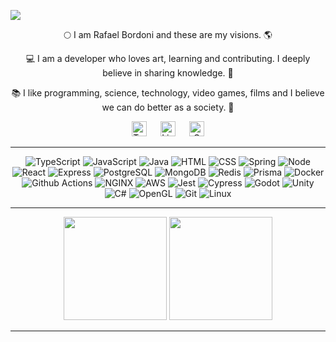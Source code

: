 ![](/video.gif)

<div align="center">

🌕 I am Rafael Bordoni and these are my visions. 🌎

💻 I am a developer who loves art, learning and contributing. I deeply believe in sharing knowledge. 🌱

📚 I like programming, science, technology, video games, films and I believe we can do better as a society. 🤝


[<img alt="Twitter" width="24px" src="https://cdn-icons-png.flaticon.com/512/3670/3670151.png" />][twitter] &emsp;
[<img alt="LinkedIn" width="24px" src="https://cdn-icons-png.flaticon.com/512/174/174857.png" />][linkedin] &emsp;
[<img alt="Gmail" width="24px" src="https://cdn-icons-png.flaticon.com/512/281/281769.png" />][gmail]

---
  
![TypeScript](https://img.shields.io/badge/TypeScript-2780A4?style=for-the-badge&logo=typescript&logoColor=white)
![JavaScript](https://img.shields.io/badge/JavaScript-2780A4?style=for-the-badge&logo=javascript&logoColor=white)
![Java](https://img.shields.io/badge/java-2780A4?style=for-the-badge&logo=java&logoColor=white)
![HTML](https://img.shields.io/badge/HTML5-2780A4?style=for-the-badge&logo=html5&logoColor=white)
![CSS](https://img.shields.io/badge/CSS3-2780A4?style=for-the-badge&logo=css3&logoColor=white)
![Spring](https://img.shields.io/badge/spring-2780A4?style=for-the-badge&logo=spring&logoColor=white)
![Node](https://img.shields.io/badge/Node.js-2780A4?style=for-the-badge&logo=nodedotjs&logoColor=white)
![React](https://img.shields.io/badge/React-2780A4?style=for-the-badge&logo=react&logoColor=white)
![Express](https://img.shields.io/badge/Express.js-2780A4?style=for-the-badge&logo=express&logoColor=white)
![PostgreSQL](https://img.shields.io/badge/PostgreSQL-2780A4?style=for-the-badge&logo=postgresql&logoColor=white)
![MongoDB](https://img.shields.io/badge/MongoDB-2780A4?style=for-the-badge&logo=mongodb&logoColor=white)
![Redis](https://img.shields.io/badge/redis-2780A4?&style=for-the-badge&logo=redis&logoColor=white)
![Prisma](https://img.shields.io/badge/Prisma-2780A4?style=for-the-badge&logo=Prisma&logoColor=white)
![Docker](https://img.shields.io/badge/docker-2780A4?style=for-the-badge&logo=docker&logoColor=white)
![Github Actions](https://img.shields.io/badge/GitHub_Actions-2780A4?style=for-the-badge&logo=github-actions&logoColor=white)
![NGINX](https://img.shields.io/badge/Nginx-2780A4?style=for-the-badge&logo=nginx&logoColor=white)
![AWS](https://img.shields.io/badge/AWS-2780A4?style=for-the-badge&logo=amazon-aws&logoColor=white)
![Jest](https://img.shields.io/badge/Jest-2780A4?style=for-the-badge&logo=jest&logoColor=white)
![Cypress](https://img.shields.io/badge/Cypress-2780A4?style=for-the-badge&logo=cypress&logoColor=white)
![Godot](https://img.shields.io/badge/Godot-2780A4?style=for-the-badge&logo=GodotEngine&logoColor=white)
![Unity](https://img.shields.io/badge/Unity-2780A4?style=for-the-badge&logo=unity&logoColor=white)
![C#](https://img.shields.io/badge/C%23-2780A4?style=for-the-badge&logo=c-sharp&logoColor=white)
![OpenGL](https://img.shields.io/badge/OpenGL-2780A4?style=for-the-badge&logo=opengl&logoColor=white)
![Git](https://img.shields.io/badge/GIT-2780A4?style=for-the-badge&logo=git&logoColor=white)
![Linux](https://img.shields.io/badge/Linux-2780A4?style=for-the-badge&logo=linux&logoColor=white)

---

<img height="165em" src="https://github-readme-stats.vercel.app/api?username=eldskald&show_icons=true&theme=blue-green&include_all_commits=true&count_private=true"/>
<img height="165em" src="https://github-readme-stats.vercel.app/api/top-langs/?username=eldskald&theme=blue-green&layout=compact&langs_count=7"/>

---

</div>

[twitter]: https://twitter.com/eldskald
[linkedin]: https://www.linkedin.com/in/rafael-de-lima-bordoni/
[gmail]: mailto:rafaelbordoni00@gmail.com?subject=GitHub
